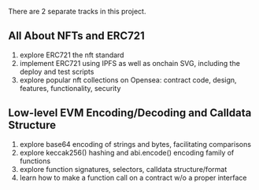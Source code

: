 There are 2 separate tracks in this project.

## All About NFTs and ERC721

1. explore ERC721 the nft standard
2. implement ERC721 using IPFS as well as onchain SVG,
    including the deploy and test scripts
3. explore popular nft collections on Opensea: 
    contract code, design, features, functionality, security


## Low-level EVM Encoding/Decoding and Calldata Structure

1. explore base64 encoding of strings and bytes, facilitating comparisons
2. explore keccak256() hashing and abi.encode() encoding family of functions
3. explore function signatures, selectors, calldata structure/format
4. learn how to make a function call on a contract w/o a proper interface